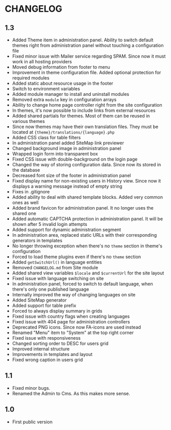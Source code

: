 CHANGELOG
=========

1.3
---

 * Added Theme item in administration panel. Ability to switch default themes right from administration panel without touching a configuration file
 * Fixed minor issue with Mailer service regarding SPAM. Since now it must work in all hosting providers
 * Moved debug information from footer to menu
 * Improvement in theme configuration file. Added optional protection for required modules
 * Added static about resource usage in the footer
 * Switch to environment variables
 * Added module manager to install and uninstall modules
 * Removed extra `module` key in configuration arrays
 * Ability to change home page controller right from the site configuration
 * In themes, it's now possible to include links from external resources
 * Added shared partials for themes. Most of them can be reused in various themes
 * Since now themes may have their own translation files. They must be located at `{theme}/translations/{language}.php`
 * Added CSS class for table filters
 * In administration panel added SiteMap link previewer
 * Changed background image in administration panel
 * Wrapped login form into transparent box
 * Fixed CSS issue with double-background on the login page
 * Changed the way of storing configuration data. Since now its stored in the database
 * Decreased font size of the footer in administration panel
 * Fixed display name for non-existing users in History view. Since now it displays a warning message instead of empty string
 * Fixes in .gitignore
 * Added ability to deal with shared template blocks. Added very common ones as well
 * Added brand favicon for administration panel. It no longer uses the shared one
 * Added automatic CAPTCHA protection in administration panel. It will be shown after 5 invalid login attempts
 * Added support for dynamic administration segment
 * In administration area, replaced static URLs with their corresponding generators in templates
 * No longer throwing exception when there's no `theme` section in theme's configuration
 * Forced to load theme plugins even if there's no `theme` section
 * Added `getSwitchUrl()` in language entities
 * Removed `CHANGELOG.md` from Site module
 * Added shared view variables `$locale` and `$currentUrl` for the site layout
 * Fixed issue with language switching on site
 * In administration panel, forced to switch to default language, when there's only one published language
 * Internally improved the way of changing languages on site
 * Added SiteMap generator
 * Added support for table prefix
 * Forced to always display summary in grids
 * Fixed issue with country flags when creating languages
 * Fixed issue with 404 page for administration controllers
 * Deprecated PNG icons. Since now FA-icons are used instead
 * Renamed "Menu" item to "System" at the top right corner
 * Fixed issue with responsiveness
 * Changed sorting order to DESC for users grid
 * Improved internal structure
 * Improvements in templates and layout
 * Fixed wrong caption in users grid

1.1
---

 * Fixed minor bugs.
 * Renamed the Admin to Cms. As this makes more sense.


1.0
---

 * First public version
